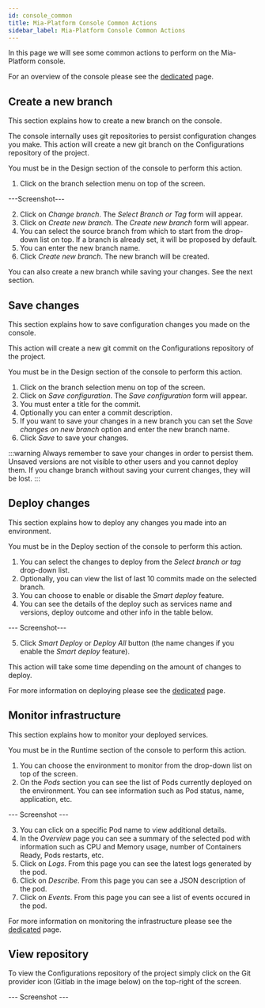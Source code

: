 ```yaml
---
id: console_common
title: Mia-Platform Console Common Actions
sidebar_label: Mia-Platform Console Common Actions
---
```


In this page we will see some common actions to perform on the Mia-Platform console.

For an overview of the console please see the [dedicated](/development_suite/overview-dev-suite.md) page.

## Create a new branch

This section explains how to create a new branch on the console.

The console internally uses git repositories to persist configuration changes you make. This action will create a new git branch on the Configurations repository of the project.

You must be in the Design section of the console to perform this action.

1. Click on the branch selection menu on top of the screen.

---Screenshot---

2. Click on _Change branch_. The _Select Branch or Tag_ form will appear.
3. Click on _Create new branch_. The _Create new branch_ form will appear.
4. You can select the source branch from which to start from the drop-down list on top. If a branch is already set, it will be proposed by default.
5. You can enter the new branch name.
6. Click _Create new branch_. The new branch will be created.

You can also create a new branch while saving your changes. See the next section.

## Save changes

This section explains how to save configuration changes you made on the console.

This action will create a new git commit on the Configurations repository of the project.

You must be in the Design section of the console to perform this action.

1. Click on the branch selection menu on top of the screen.
2. Click on _Save configuration_. The _Save configuration_ form will appear.
3. You must enter a title for the commit.
4. Optionally you can enter a commit description.
5. If you want to save your changes in a new branch you can set the _Save changes on new branch_ option and enter the new branch name.
6. Click _Save_ to save your changes.

:::warning
Always remember to save your changes in order to persist them. Unsaved versions are not visible to other users and you cannot deploy them. If you change branch without saving your current changes, they will be lost.
:::

## Deploy changes

This section explains how to deploy any changes you made into an environment.

You must be in the Deploy section of the console to perform this action.

1. You can select the changes to deploy from the _Select branch or tag_ drop-down list.
2. Optionally, you can view the list of last 10 commits made on the selected branch.
3. You can choose to enable or disable the _Smart deploy_ feature.
4. You can see the details of the deploy such as services name and versions, deploy outcome and other info in the table below.

--- Screenshot---

5. Click _Smart Deploy_ or _Deploy All_ button (the name changes if you enable the _Smart deploy_ feature).

This action will take some time depending on the amount of changes to deploy.

For more information on deploying please see the [dedicated](/development_suite/deploy/deploy.md) page.

## Monitor infrastructure

This section explains how to monitor your deployed services.

You must be in the Runtime section of the console to perform this action.

1. You can choose the environment to monitor from the drop-down list on top of the screen.
2. On the _Pods_ section you can see the list of Pods currently deployed on the environment. You can see information such as Pod status, name, application, etc.

--- Screenshot ---

3. You can click on a specific Pod name to view additional details.
4. In the _Overview_ page you can see a summary of the selected pod with information such as CPU and Memory usage, number of Containers Ready, Pods restarts, etc.
5. Click on _Logs_. From this page you can see the latest logs generated by the pod.
6. Click on _Describe_. From this page you can see a JSON description of the pod.
7. Click on _Events_. From this page you can see a list of events occured in the pod.

For more information on monitoring the infrastructure please see the [dedicated](/development_suite/monitoring/monitoring) page.

## View repository

To view the Configurations repository of the project simply click on the Git provider icon (Gitlab in the image below) on the top-right of the screen.

--- Screenshot ---
